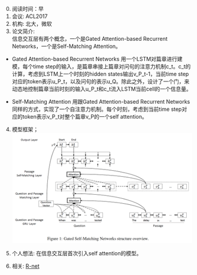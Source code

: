 0. 阅读时间：早  
1. 会议: ACL2017  
2. 机构: 北大，微软  
3. 论文简介:  
信息交互层有两个概念，一个是Gated Attention-based Recurrent Networks，一个是Self-Matching Attention。
* Gated Attention-based Recurrent Networks
用一个LSTM对篇章进行建模，每个time step的输入，是篇章串接上篇章对问句的注意力机制c_t。c_t的计算，考虑到LSTM上一个时刻的hidden states输出v_P_t-1，当前time step对应的token表示u_P_t，以及问句的表示u_Q。除此之外，设计了一个门，来动态地控制篇章当前时刻的输入u_P_t和c_t流入LSTM当前cell的一个信息量。

* Self-Matching Attention
用跟Gated Attention-based Recurrent Networks同样的方式，实现了一个自注意力机制。每个时刻，考虑到当前time step对 应的token表示v_P_t对整个篇章v_P的一个self attention。

4. 模型框架；
![image](https://github.com/dengyuning/paper-reading-notes/blob/master/paper_pictures/Gated_Self_Matching.png?raw=true)

5. 个人想法:
在信息交互层首次引入self attention的模型。

6. 相关:
[R-net](www.baidu.com)
